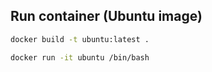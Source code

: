 ## Run container (Ubuntu image)

```sh
docker build -t ubuntu:latest .

docker run -it ubuntu /bin/bash
```
